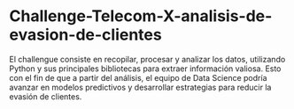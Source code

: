 # Challenge-Telecom-X-analisis-de-evasion-de-clientes
El challengue consiste en recopilar, procesar y analizar los datos, utilizando Python y sus principales bibliotecas para extraer información valiosa. Esto con el fin de que a partir del análisis, el equipo de Data Science podría avanzar en modelos predictivos y desarrollar estrategias para reducir la evasión de clientes.
